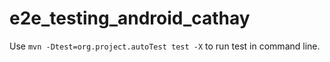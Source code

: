 # e2e_testing_android_cathay
Use ```mvn -Dtest=org.project.autoTest test -X``` to run test in command line.
